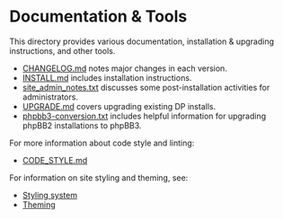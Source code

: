 # Documentation & Tools

This directory provides various documentation, installation & upgrading
instructions, and other tools.

* [CHANGELOG.md](CHANGELOG.md) notes major changes in each version.
* [INSTALL.md](INSTALL.md) includes installation instructions.
* [site_admin_notes.txt](site_admin_notes.txt) discusses some post-installation
  activities for administrators.
* [UPGRADE.md](UPGRADE.md) covers upgrading existing DP installs.
* [phpbb3-conversion.txt](phpbb3-conversion.txt) includes helpful information
  for upgrading phpBB2 installations to phpBB3.

For more information about code style and linting:
* [CODE_STYLE.md](CODE_STYLE.md)

For information on site styling and theming, see:
* [Styling system](../styles/README.md)
* [Theming](../styles/themes/README.md)
